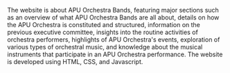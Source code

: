 The website is about APU Orchestra Bands, featuring major sections such as an overview of what APU Orchestra Bands are all about, details on how the APU Orchestra is constituted and structured, information on the previous executive committee, insights into the routine activities of orchestra performers, highlights of APU Orchestra's events, exploration of various types of orchestral music, and knowledge about the musical instruments that participate in an APU Orchestra performance. The website is developed using HTML, CSS, and Javascript.


